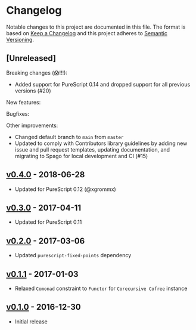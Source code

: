 # Changelog

Notable changes to this project are documented in this file. The format is based on [Keep a Changelog](https://keepachangelog.com/en/1.0.0/) and this project adheres to [Semantic Versioning](https://semver.org/spec/v2.0.0.html).

## [Unreleased]

Breaking changes (😱!!!):
- Added support for PureScript 0.14 and dropped support for all previous versions (#20)

New features:

Bugfixes:

Other improvements:
- Changed default branch to `main` from `master`
- Updated to comply with Contributors library guidelines by adding new issue and pull request templates, updating documentation, and migrating to Spago for local development and CI (#15)

## [v0.4.0](https://github.com/purescript-contrib/purescript-matryoshka/releases/tag/v0.4.0) - 2018-06-28

- Updated for PureScript 0.12 (@xgrommx)

## [v0.3.0](https://github.com/purescript-contrib/purescript-matryoshka/releases/tag/v0.3.0) - 2017-04-11

- Updated for PureScript 0.11

## [v0.2.0](https://github.com/purescript-contrib/purescript-matryoshka/releases/tag/v0.2.0) - 2017-03-06

- Updated `purescript-fixed-points` dependency

## [v0.1.1](https://github.com/purescript-contrib/purescript-matryoshka/releases/tag/v0.1.1) - 2017-01-03

- Relaxed `Comonad` constraint to `Functor` for `Corecursive Cofree` instance

## [v0.1.0](https://github.com/purescript-contrib/purescript-matryoshka/releases/tag/v0.1.0) - 2016-12-30

- Initial release
